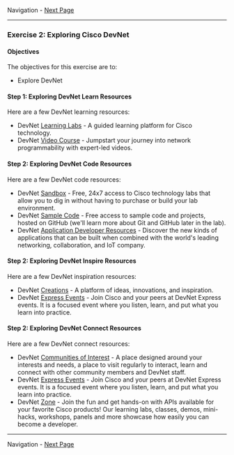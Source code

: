 Navigation - [Next Page](LTRDEV-1100-Guide-01b.md)

---

### Exercise 2: Exploring Cisco DevNet

#### Objectives

The objectives for this exercise are to:

* Explore DevNet

#### Step 1: Exploring DevNet Learn Resources

Here are a few DevNet learning resources:

* DevNet [Learning Labs](https://learninglabs.cisco.com/) - A guided learning platform for Cisco technology.
* DevNet [Video Course](https://developer.cisco.com/video/net-prog-basics/) - Jumpstart your journey into network 
programmability with expert-led videos.

#### Step 2: Exploring DevNet Code Resources

Here are a few DevNet code resources:

* DevNet [Sandbox](https://developer.cisco.com/site/sandbox/) - Free, 24x7 access to Cisco technology labs that 
allow you to dig in without having to purchase or build your lab environment.
* DevNet [Sample Code](http://ciscodevnet.github.io/#/sample-code) - Free access to sample code and projects, hosted 
on GitHub (we'll learn more about Git and GitHub later in the lab).
* DevNet [Application Developer Resources](https://developer.cisco.com/appdev/) - Discover the new kinds of 
applications that can be built when combined with the world's leading networking, collaboration, and IoT company.

#### Step 2: Exploring DevNet Inspire Resources

Here are a few DevNet inspiration resources:

* DevNet [Creations](https://creations.devnetcloud.com/) - A platform of ideas, innovations, and inspiration.
* DevNet [Express Events](https://developer.cisco.com/site/devnet/events-contests/events/) - Join Cisco and your 
peers at DevNet Express events.  It is a focused event where you listen, learn, and put what you learn into practice.

#### Step 2: Exploring DevNet Connect Resources

Here are a few DevNet connect resources:

* DevNet [Communities of Interest](https://developer.cisco.com/site/coi/) - A place designed around your interests 
and needs, a place to visit regularly to interact, learn and connect with other community members and DevNet staff.
* DevNet [Express Events](https://developer.cisco.com/site/devnet/events-contests/events/) - Join Cisco and your 
peers at DevNet Express events.  It is a focused event where you listen, learn, and put what you learn into practice.
* DevNet [Zone](https://www.ciscolive.com/us/activities/world-of-solutions/devnet-zone/) - Join the fun and get 
hands-on with APIs available for your favorite Cisco products!  Our learning labs, classes, demos, mini-hacks, 
workshops, panels and more showcase how easily you can become a developer.

---

Navigation - [Next Page](LTRDEV-1100-Guide-02.md)
